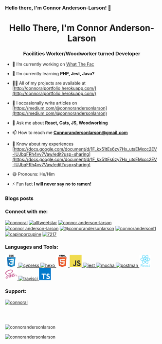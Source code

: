 ### Hello there, I'm Connor Anderson-Larson! 👋

<h1 align="center">Hello There, I'm Connor Anderson-Larson</h1>
<h3 align="center">Facilities Worker/Woodworker turned Developer</h3>

- 🔭 I’m currently working on [What The Fac](https://github.com/ConnorAndersonLarson/WhatTheFac)

- 🌱 I’m currently learning **PHP, Jest, Java?**

- 👨‍💻 All of my projects are available at [http://connoralportfolio.herokuapp.com/](http://connoralportfolio.herokuapp.com/)

- 📝 I occasionally write articles on [https://medium.com/@connorandersonlarson](https://medium.com/@connorandersonlarson)

- 💬 Ask me about **React, Cats, JS, Woodworking**

- 📫 How to reach me **Connorandersonlarson@gmail.com**

- 📄 Know about my experiences [https://docs.google.com/document/d/1F_kx51tEs6zy7Hx_utsEMxcc2EV-IUJbqFRh4vv7Vaw/edit?usp=sharing](https://docs.google.com/document/d/1F_kx51tEs6zy7Hx_utsEMxcc2EV-IUJbqFRh4vv7Vaw/edit?usp=sharing)

- 😄 Pronouns: He/Him

- ⚡ Fun fact **I will never say no to ramen!**

### Blogs posts
<!-- BLOG-POST-LIST:START -->
<!-- BLOG-POST-LIST:END -->

<h3 align="left">Connect with me:</h3>
<p align="left">
<a href="https://codepen.io/connoral" target="blank"><img align="center" src="https://raw.githubusercontent.com/rahuldkjain/github-profile-readme-generator/master/src/images/icons/Social/codepen.svg" alt="connoral" height="30" width="40" /></a>
<a href="https://twitter.com/alltweetstar" target="blank"><img align="center" src="https://raw.githubusercontent.com/rahuldkjain/github-profile-readme-generator/master/src/images/icons/Social/twitter.svg" alt="alltweetstar" height="30" width="40" /></a>
<a href="https://linkedin.com/in/connor anderson-larson" target="blank"><img align="center" src="https://raw.githubusercontent.com/rahuldkjain/github-profile-readme-generator/master/src/images/icons/Social/linked-in-alt.svg" alt="connor anderson-larson" height="30" width="40" /></a>
<a href="https://dribbble.com/connor anderson-larson" target="blank"><img align="center" src="https://raw.githubusercontent.com/rahuldkjain/github-profile-readme-generator/master/src/images/icons/Social/dribbble.svg" alt="connor anderson-larson" height="30" width="40" /></a>
<a href="https://medium.com/@connorandersonlarson" target="blank"><img align="center" src="https://raw.githubusercontent.com/rahuldkjain/github-profile-readme-generator/master/src/images/icons/Social/medium.svg" alt="@connorandersonlarson" height="30" width="40" /></a>
<a href="https://www.hackerrank.com/connorandersonl1" target="blank"><img align="center" src="https://raw.githubusercontent.com/rahuldkjain/github-profile-readme-generator/master/src/images/icons/Social/hackerrank.svg" alt="connorandersonl1" height="30" width="40" /></a>
<a href="https://www.leetcode.com/capinporcupine" target="blank"><img align="center" src="https://raw.githubusercontent.com/rahuldkjain/github-profile-readme-generator/master/src/images/icons/Social/leet-code.svg" alt="capinporcupine" height="30" width="40" /></a>
<a href="https://discord.gg/7217" target="blank"><img align="center" src="https://raw.githubusercontent.com/rahuldkjain/github-profile-readme-generator/master/src/images/icons/Social/discord.svg" alt="7217" height="30" width="40" /></a>
</p>

<h3 align="left">Languages and Tools:</h3>
<p align="left"> <a href="https://www.w3schools.com/css/" target="_blank"> <img src="https://raw.githubusercontent.com/devicons/devicon/master/icons/css3/css3-original-wordmark.svg" alt="css3" width="40" height="40"/> </a> <a href="https://www.cypress.io" target="_blank"> <img src="https://raw.githubusercontent.com/simple-icons/simple-icons/6e46ec1fc23b60c8fd0d2f2ff46db82e16dbd75f/icons/cypress.svg" alt="cypress" width="40" height="40"/> </a> <a href="hexo.io/" target="_blank"> <img src="https://www.vectorlogo.zone/logos/hexoio/hexoio-icon.svg" alt="hexo" width="40" height="40"/> </a> <a href="https://www.w3.org/html/" target="_blank"> <img src="https://raw.githubusercontent.com/devicons/devicon/master/icons/html5/html5-original-wordmark.svg" alt="html5" width="40" height="40"/> </a> <a href="https://developer.mozilla.org/en-US/docs/Web/JavaScript" target="_blank"> <img src="https://raw.githubusercontent.com/devicons/devicon/master/icons/javascript/javascript-original.svg" alt="javascript" width="40" height="40"/> </a> <a href="https://jestjs.io" target="_blank"> <img src="https://www.vectorlogo.zone/logos/jestjsio/jestjsio-icon.svg" alt="jest" width="40" height="40"/> </a> <a href="https://mochajs.org" target="_blank"> <img src="https://www.vectorlogo.zone/logos/mochajs/mochajs-icon.svg" alt="mocha" width="40" height="40"/> </a> <a href="https://postman.com" target="_blank"> <img src="https://www.vectorlogo.zone/logos/getpostman/getpostman-icon.svg" alt="postman" width="40" height="40"/> </a> <a href="https://reactjs.org/" target="_blank"> <img src="https://raw.githubusercontent.com/devicons/devicon/master/icons/react/react-original-wordmark.svg" alt="react" width="40" height="40"/> </a> <a href="https://sass-lang.com" target="_blank"> <img src="https://raw.githubusercontent.com/devicons/devicon/master/icons/sass/sass-original.svg" alt="sass" width="40" height="40"/> </a> <a href="https://travis-ci.org" target="_blank"> <img src="https://www.vectorlogo.zone/logos/travis-ci/travis-ci-icon.svg" alt="travisci" width="40" height="40"/> </a> <a href="https://www.typescriptlang.org/" target="_blank"> <img src="https://raw.githubusercontent.com/devicons/devicon/master/icons/typescript/typescript-original.svg" alt="typescript" width="40" height="40"/> </a> </p>

<h3 align="left">Support:</h3>
<p><a href="https://www.buymeacoffee.com/connoral"> <img align="center" src="https://cdn.buymeacoffee.com/buttons/v2/default-yellow.png" height="50" width="210" alt="connoral" /></a></p><br><br>

<p><img align="center" src="https://github-readme-stats.vercel.app/api/top-langs?username=connorandersonlarson&show_icons=true&locale=en&layout=compact" alt="connorandersonlarson" /></p>

<p><img align="center" src="https://github-readme-streak-stats.herokuapp.com/?user=connorandersonlarson&" alt="connorandersonlarson" /></p>

